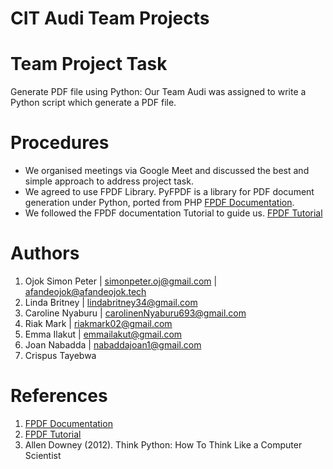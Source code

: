 # CIT Audi Team Projects

# Team Project Task

Generate PDF file using Python: Our Team Audi was assigned to write a Python script which generate a PDF file.

# Procedures

- We organised meetings via Google Meet and discussed the best and simple approach to address project task.
- We agreed to use FPDF Library. PyFPDF is a library for PDF document generation under Python, ported from PHP [FPDF Documentation](https://pyfpdf.readthedocs.io/en/latest/index.html).
- We followed the FPDF documentation Tutorial to guide us. [FPDF Tutorial](https://pyfpdf.readthedocs.io/en/latest/Tutorial/index.html)

# Authors

1. Ojok Simon Peter | <simonpeter.oj@gmail.com> | <afandeojok@afandeojok.tech>
2. Linda Britney | <lindabritney34@gmail.com>
3. Caroline Nyaburu | <carolinenNyaburu693@gmail.com>
4. Riak Mark | <riakmark02@gmail.com>
5. Emma Ilakut | <emmailakut@gmail.com>
6. Joan Nabadda | <nabaddajoan1@gmail.com>
7. Crispus Tayebwa

# References

1. [FPDF Documentation](https://pyfpdf.readthedocs.io/en/latest/index.html)
2. [FPDF Tutorial](https://pyfpdf.readthedocs.io/en/latest/Tutorial/index.html)
3. Allen Downey (2012). Think Python: How To Think Like a Computer Scientist

